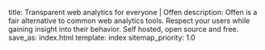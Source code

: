 title: Transparent web analytics for everyone | Offen
description: Offen is a fair alternative to common web analytics tools. Respect your users while gaining insight into their behavior. Self hosted, open source and free.
save_as: index.html
template: index
sitemap_priority: 1.0
